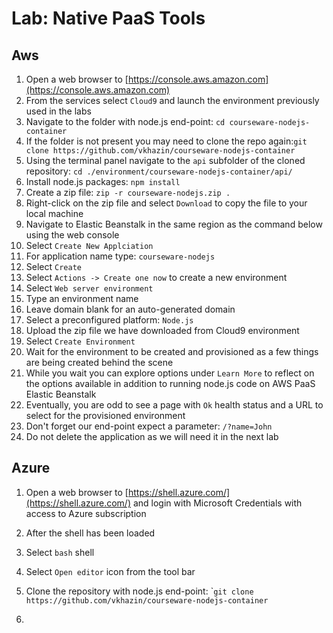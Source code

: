 # Lab: Native PaaS Tools

## Aws

1. Open a web browser to [https://console.aws.amazon.com](https://console.aws.amazon.com)
2. From the services select `Cloud9` and launch the environment previously used in the labs
3. Navigate to the folder with node.js end-point: `cd courseware-nodejs-container`
4. If the folder is not present you may need to clone the repo again:`git clone https://github.com/vkhazin/courseware-nodejs-container`
5. Using the terminal panel navigate to the `api` subfolder of the cloned repository: `cd ./environment/courseware-nodejs-container/api/`
6. Install node.js packages: `npm install`
7. Create a zip file: `zip -r courseware-nodejs.zip .`
8. Right-click on the zip file  and select `Download` to copy the file to your local machine
9. Navigate to Elastic Beanstalk in the same region as the command below using the web console
10. Select `Create New Applciation`
11. For application name type: `courseware-nodejs`
12. Select `Create`
13. Select `Actions -> Create one now` to create a new environment
14. Select `Web server environment`
15. Type an environment name
16. Leave domain blank for an auto-generated domain
17. Select a preconfigured platform: `Node.js` 
18. Upload the zip file we have downloaded from Cloud9 environment
19. Select `Create Environment` 
20. Wait for the environment to be created and provisioned as a few things are being created behind the scene
21. While you wait you can explore options under `Learn More` to reflect on the options available in addition to running node.js code on AWS PaaS Elastic Beanstalk
22. Eventually, you are odd to see a page with `Ok` health status and a URL to select for the provisioned environment
23. Don't forget our end-point expect a parameter: `/?name=John`
24. Do not delete the application as we will need it in the next lab

## Azure

1. Open a web browser to [https://shell.azure.com/](https://shell.azure.com/) and login with Microsoft Credentials with access to Azure subscription
2. After the shell has been loaded
3. Select `bash` shell
4. Select `Open editor` icon from the tool bar
5. Clone the repository with node.js end-point: \``git clone https://github.com/vkhazin/courseware-nodejs-container`

6. 



